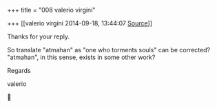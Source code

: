 +++
title = "008 valerio virgini"

+++
[[valerio virgini	2014-09-18, 13:44:07 [Source](https://groups.google.com/g/samskrita/c/XOelLTCpBv4)]]



Thanks for your reply.  
  
So translate "atmahan" as "one who torments souls" can be corrected?  
"atmahan", in this sense, exists in some other work?  
  

Regards  

valerio  
  



